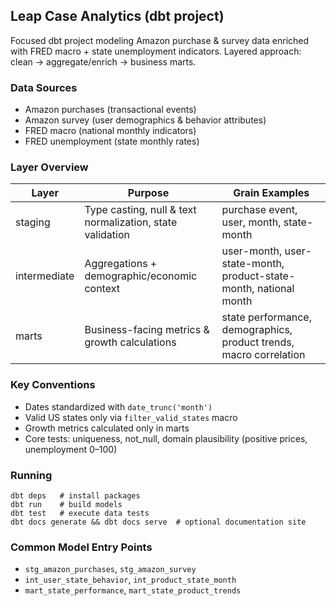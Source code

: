 ## Leap Case Analytics (dbt project)

Focused dbt project modeling Amazon purchase & survey data enriched with FRED macro + state unemployment indicators. Layered approach: clean → aggregate/enrich → business marts.

### Data Sources
- Amazon purchases (transactional events)
- Amazon survey (user demographics & behavior attributes)
- FRED macro (national monthly indicators)
- FRED unemployment (state monthly rates)

### Layer Overview
| Layer | Purpose | Grain Examples |
|-------|---------|----------------|
| staging | Type casting, null & text normalization, state validation | purchase event, user, month, state-month |
| intermediate | Aggregations + demographic/economic context | user-month, user-state-month, product-state-month, national month |
| marts | Business-facing metrics & growth calculations | state performance, demographics, product trends, macro correlation |

### Key Conventions
- Dates standardized with `date_trunc('month')`
- Valid US states only via `filter_valid_states` macro
- Growth metrics calculated only in marts
- Core tests: uniqueness, not_null, domain plausibility (positive prices, unemployment 0–100)

### Running
```
dbt deps   # install packages
dbt run    # build models
dbt test   # execute data tests
dbt docs generate && dbt docs serve  # optional documentation site
```

### Common Model Entry Points
- `stg_amazon_purchases`, `stg_amazon_survey`
- `int_user_state_behavior`, `int_product_state_month`
- `mart_state_performance`, `mart_state_product_trends`

